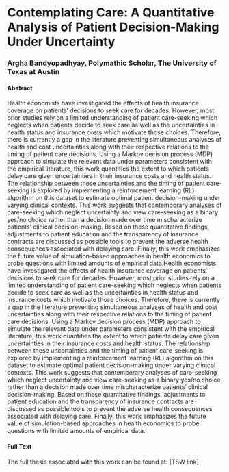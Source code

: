 # Contemplating Care: A Quantitative Analysis of Patient Decision-Making Under Uncertainty
### Argha Bandyopadhyay, Polymathic Scholar, The University of Texas at Austin

#### Abstract
Health economists have investigated the effects of health insurance coverage on patients’ decisions to seek care for decades. However, most prior studies rely on a limited understanding of patient care-seeking which neglects when patients decide to seek care as well as the uncertainties in health status and insurance costs which motivate those choices. Therefore, there is currently a gap in the literature preventing simultaneous analyses of health and cost uncertainties along with their respective relations to the timing of patient care decisions. Using a Markov decision process (MDP) approach to simulate the relevant data under parameters consistent with the empirical literature, this work quantifies the extent to which patients delay care given uncertainties in their insurance costs and health status. The relationship between these uncertainties and the timing of patient care-seeking is explored by implementing a reinforcement learning (RL) algorithm on this dataset to estimate optimal patient decision-making under varying clinical contexts. This work suggests that contemporary analyses of care-seeking which neglect uncertainty and view care-seeking as a binary yes/no choice rather than a decision made over time mischaracterize patients’ clinical decision-making. Based on these quantitative findings, adjustments to patient education and the transparency of insurance contracts are discussed as possible tools to prevent the adverse health consequences associated with delaying care. Finally, this work emphasizes the future value of simulation-based approaches in health economics to probe questions with limited amounts of empirical data.Health economists have investigated the effects of health insurance coverage on patients’ decisions to seek care for decades. However, most prior studies rely on a limited understanding of patient care-seeking which neglects when patients decide to seek care as well as the uncertainties in health status and insurance costs which motivate those choices. Therefore, there is currently a gap in the literature preventing simultaneous analyses of health and cost uncertainties along with their respective relations to the timing of patient care decisions. Using a Markov decision process (MDP) approach to simulate the relevant data under parameters consistent with the empirical literature, this work quantifies the extent to which patients delay care given uncertainties in their insurance costs and health status. The relationship between these uncertainties and the timing of patient care-seeking is explored by implementing a reinforcement learning (RL) algorithm on this dataset to estimate optimal patient decision-making under varying clinical contexts. This work suggests that contemporary analyses of care-seeking which neglect uncertainty and view care-seeking as a binary yes/no choice rather than a decision made over time mischaracterize patients’ clinical decision-making. Based on these quantitative findings, adjustments to patient education and the transparency of insurance contracts are discussed as possible tools to prevent the adverse health consequences associated with delaying care. Finally, this work emphasizes the future value of simulation-based approaches in health economics to probe questions with limited amounts of empirical data.

#### Full Text
The full thesis associated with this work can be found at: [TSW link]
